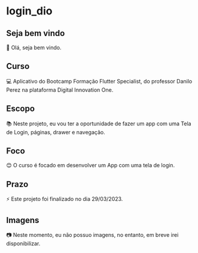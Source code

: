 # login_dio

## Seja bem vindo

👋 Olá, seja bem vindo.

## Curso

💻 Aplicativo do Bootcamp Formação Flutter Specialist, do professor Danilo Perez na plataforma Digital Innovation One.

## Escopo

📚 Neste projeto, eu vou ter a oportunidade de fazer um app com uma Tela de Login, páginas, drawer e navegação.

## Foco

😊 O curso é focado em desenvolver um App com uma tela de login.

## Prazo

⚡ Este projeto foi finalizado no dia 29/03/2023.

## Imagens

:camera: Neste momento, eu não possuo imagens, no entanto, em breve irei disponibilizar.
